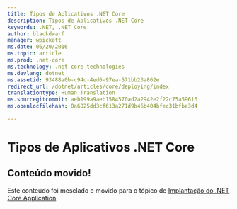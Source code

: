 ```yaml
---
title: Tipos de Aplicativos .NET Core
description: Tipos de Aplicativos .NET Core
keywords: .NET, .NET Core
author: blackdwarf
manager: wpickett
ms.date: 06/20/2016
ms.topic: article
ms.prod: .net-core
ms.technology: .net-core-technologies
ms.devlang: dotnet
ms.assetid: 93488a0b-c94c-4ed6-97ea-571bb23a862e
redirect_url: /dotnet/articles/core/deploying/index
translationtype: Human Translation
ms.sourcegitcommit: aeb199a9aeb1584570ad2a2942e2f22c75a59616
ms.openlocfilehash: 0a6825dd3cf613a271d9b46b404bfec31bfbe3d4

---
```


# <a name="net-core-app-types"></a>Tipos de Aplicativos .NET Core

## <a name="content-moved"></a>Conteúdo movido!
Este conteúdo foi mesclado e movido para o tópico de [Implantação do .NET Core Application](deploying/index.md). 



<!--HONumber=Nov16_HO3-->


